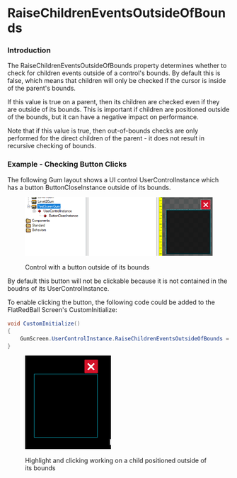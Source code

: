 # RaiseChildrenEventsOutsideOfBounds

### Introduction

The RaiseChildrenEventsOutsideOfBounds property determines whether to check for children events outside of a control's bounds. By default this is false, which means that children will only be checked if the cursor is inside of the parent's bounds.

If this value is true on a parent, then its children are checked even if they are outside of its bounds. This is important if children are positioned outside of the bounds, but it can have a negative impact on performance.

Note that if this value is true, then out-of-bounds checks are only performed for the direct children of the parent - it does not result in recursive checking of bounds.

### Example - Checking Button Clicks

The following Gum layout shows a UI control UserControlInstance which has a button ButtonCloseInstance outside of its bounds.

<figure><img src="../../../.gitbook/assets/image (108).png" alt=""><figcaption><p>Control with a button outside of its bounds</p></figcaption></figure>

By default this button will not be clickable because it is not contained in the boudns of its UserControlInstance.

To enable clicking the button, the following code could be added to the FlatRedBall Screen's CustomInitialize:

```csharp
void CustomInitialize()
{
    GumScreen.UserControlInstance.RaiseChildrenEventsOutsideOfBounds = true;
}
```

<figure><img src="../../../.gitbook/assets/05_16 42 36.gif" alt=""><figcaption><p>Highlight and clicking working on a child positioned outside of its bounds</p></figcaption></figure>

